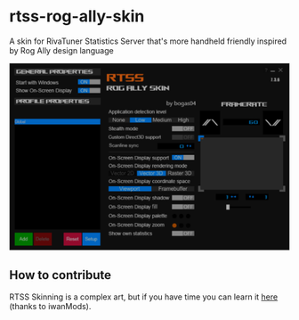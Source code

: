 # rtss-rog-ally-skin
A skin for RivaTuner Statistics Server that's more handheld friendly inspired by Rog Ally design language

![Preview Image of Rog Ally Skin](.github/preview.png)

## How to contribute

RTSS Skinning is a complex art, but if you have time you can learn it [here](https://www.youtube.com/watch?v=9RUTD9AUptU) (thanks to iwanMods).